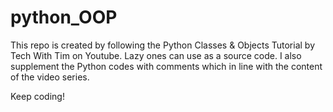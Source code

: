 # python_OOP

This repo is created by following the Python Classes & Objects Tutorial by Tech With Tim on Youtube.
Lazy ones can use as a source code. I also supplement the Python codes with comments which in line with the content of the video series.

Keep coding!